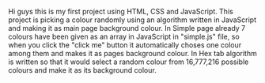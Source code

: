 Hi guys this is my first project using HTML, CSS and JavaScript. This project is picking a colour randomly using an algorithm written in JavaScript and making it as main page background colour.
In Simple page already 7 colours have been given as an array in JavaScript in "simple.js" file, so when you click the "click me" button it automatically choses one colour among them and makes it as pages background colour.
In Hex tab algorithm is written so that it would select a random colour from 16,777,216 possible colours and make it as its background colour.
